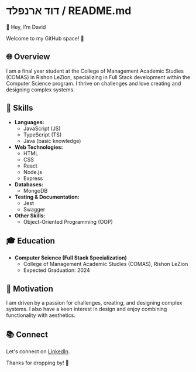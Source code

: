 # דוד ארנפלד / README.md

👋 Hey, I'm David

Welcome to my GitHub space! 🚀

## 🌐 Overview

I am a final year student at the College of Management Academic Studies (COMAS) in Rishon LeZion, specializing in Full Stack development within the Computer Science program. I thrive on challenges and love creating and designing complex systems.

## 🚀 Skills

- **Languages:** 
  - JavaScript (JS)
  - TypeScript (TS)
  - Java (basic knowledge)
- **Web Technologies:**
  - HTML
  - CSS
  - React
  - Node.js
  - Express
- **Databases:**
  - MongoDB
- **Testing & Documentation:**
  - Jest
  - Swagger
- **Other Skills:**
  - Object-Oriented Programming (OOP)

## 🎓 Education

- **Computer Science (Full Stack Specialization)**  
  - College of Management Academic Studies (COMAS), Rishon LeZion  
  - Expected Graduation: 2024  

## 💪 Motivation

I am driven by a passion for challenges, creating, and designing complex systems. I also have a keen interest in design and enjoy combining functionality with aesthetics.

## 📚 Connect

Let's connect on [LinkedIn](https://www.linkedin.com/in/david-erenfeld?utm_source=share&utm_campaign=share_via&utm_content=profile&utm_medium=android_app).

Thanks for dropping by! 🌟

